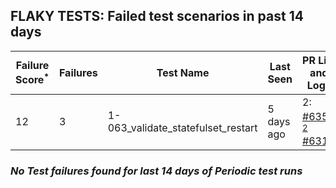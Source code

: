 ## FLAKY TESTS: Failed test scenarios in past 14 days
| Failure Score<sup>*</sup> | Failures | Test Name | Last Seen | PR List and Logs 
|---|---|---|---|---|
| 12 | 3 | 1-063_validate_statefulset_restart  | 5 days ago | 2: [#635](https://github.com/redhat-developer/gitops-operator/pull/635)<sup>[1](https://storage.googleapis.com/origin-ci-test/pr-logs/pull/redhat-developer_gitops-operator/635/pull-ci-redhat-developer-gitops-operator-master-v4.14-kuttl-parallel/1738113261267587072/build-log.txt), [2](https://storage.googleapis.com/origin-ci-test/pr-logs/pull/redhat-developer_gitops-operator/635/pull-ci-redhat-developer-gitops-operator-master-v4.13-kuttl-parallel/1738093815987703808/build-log.txt)</sup> [#631](https://github.com/redhat-developer/gitops-operator/pull/631)<sup>[1](https://storage.googleapis.com/origin-ci-test/pr-logs/pull/redhat-developer_gitops-operator/631/pull-ci-redhat-developer-gitops-operator-master-v4.14-kuttl-parallel/1735631559840501760/build-log.txt)</sup> 

### *No Test failures found for last 14 days of __Periodic__ test runs*
